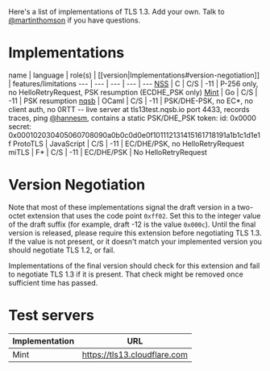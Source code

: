 Here's a list of implementations of TLS 1.3.  Add your own.  Talk to [@martinthomson](/martinthomson) if you have questions.

# Implementations

name | language | role(s) | [[version|Implementations#version-negotiation]] | features/limitations
--- | --- | --- | --- | ---
[NSS](https://hg.mozilla.org/projects/nss) | C | C/S | -11 | P-256 only, no HelloRetryRequest, PSK resumption (ECDHE_PSK only)
[Mint](https://github.com/bifurcation/mint) | Go | C/S | -11 | PSK resumption
[nqsb](https://github.com/mirleft/ocaml-tls/tree/tls13) | OCaml | C/S | -11 | PSK/DHE-PSK, no EC*, no client auth, no 0RTT -- live server at tls13test.nqsb.io port 4433, records traces, ping [@hannesm](https://github.com/hannesm), contains a static PSK/DHE_PSK token: id: 0x0000 secret: 0x000102030405060708090a0b0c0d0e0f101112131415161718191a1b1c1d1e1f
ProtoTLS | JavaScript | C/S | -11 | EC/DHE/PSK, no HelloRetryRequest
miTLS | F* | C/S | -11 | EC/DHE/PSK | No HelloRetryRequest

# Version Negotiation

Note that most of these implementations signal the draft version in a two-octet extension that uses the code point `0xff02`.  Set this to the integer value of the draft suffix (for example, draft -12 is the value `0x000c`).  Until the final version is released, please require this extension before negotiating TLS 1.3.  If the value is not present, or it doesn't match your implemented version you should negotiate TLS 1.2, or fail.

Implementations of the final version should check for this extension and fail to negotiate TLS 1.3 if it is present.  That check might be removed once sufficient time has passed.

# Test servers

Implementation | URL
--- | ---
Mint | https://tls13.cloudflare.com
